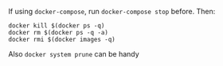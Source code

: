 If using `docker-compose`, run `docker-compose stop` before. Then:

```
docker kill $(docker ps -q)
docker rm $(docker ps -q -a)
docker rmi $(docker images -q)
```

Also `docker system prune` can be handy
